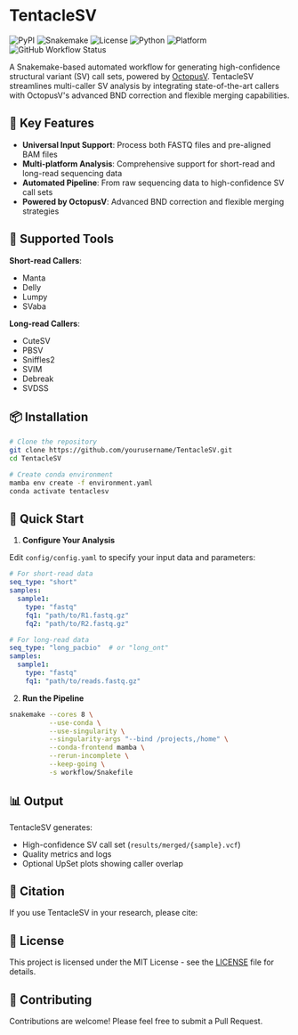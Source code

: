 # TentacleSV

![PyPI](https://img.shields.io/badge/pypi-v1.0.0-blue)
![Snakemake](https://img.shields.io/badge/snakemake-≥6.0.0-brightgreen.svg)
![License](https://img.shields.io/badge/license-MIT-green)
![Python](https://img.shields.io/badge/python-3.10%20|%203.11%20|%203.12-blue)
![Platform](https://img.shields.io/badge/platform-linux%20|%20osx-lightgrey)
![GitHub Workflow Status](https://img.shields.io/badge/CI-passing-brightgreen)

A Snakemake-based automated workflow for generating high-confidence structural variant (SV) call sets, powered by [OctopusV](https://github.com/ylab-hi/octopusV). TentacleSV streamlines multi-caller SV analysis by integrating state-of-the-art callers with OctopusV's advanced BND correction and flexible merging capabilities.

## 🌟 Key Features

- **Universal Input Support**: Process both FASTQ files and pre-aligned BAM files
- **Multi-platform Analysis**: Comprehensive support for short-read and long-read sequencing data
- **Automated Pipeline**: From raw sequencing data to high-confidence SV call sets
- **Powered by OctopusV**: Advanced BND correction and flexible merging strategies

## 🔧 Supported Tools

**Short-read Callers**:
- Manta
- Delly
- Lumpy
- SVaba

**Long-read Callers**:
- CuteSV
- PBSV
- Sniffles2
- SVIM
- Debreak
- SVDSS

## 📦 Installation

```bash
# Clone the repository
git clone https://github.com/yourusername/TentacleSV.git
cd TentacleSV

# Create conda environment
mamba env create -f environment.yaml
conda activate tentaclesv
```

## 🚀 Quick Start

1. **Configure Your Analysis**

Edit `config/config.yaml` to specify your input data and parameters:

```yaml
# For short-read data
seq_type: "short"
samples:
  sample1:
    type: "fastq"
    fq1: "path/to/R1.fastq.gz"
    fq2: "path/to/R2.fastq.gz"

# For long-read data
seq_type: "long_pacbio"  # or "long_ont"
samples:
  sample1:
    type: "fastq"
    fq1: "path/to/reads.fastq.gz"
```

2. **Run the Pipeline**

```bash
snakemake --cores 8 \
          --use-conda \
          --use-singularity \
          --singularity-args "--bind /projects,/home" \
          --conda-frontend mamba \
          --rerun-incomplete \
          --keep-going \
          -s workflow/Snakefile
```

## 📊 Output

TentacleSV generates:
- High-confidence SV call set (`results/merged/{sample}.vcf`)
- Quality metrics and logs
- Optional UpSet plots showing caller overlap

## 📝 Citation

If you use TentacleSV in your research, please cite:


## 📄 License

This project is licensed under the MIT License - see the [LICENSE](LICENSE) file for details.

## 🤝 Contributing

Contributions are welcome! Please feel free to submit a Pull Request.
